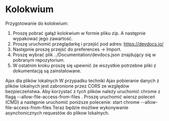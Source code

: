 # Kolokwium
Przygotowanie do kolokwium:
1) Proszę pobrać gałąź kolokwium w formie pliku zip. A następnie wypakować jego zawartość.
2) Proszę uruchomić przeglądarkę i przejść pod adres: https://devdocs.io/
3) Następnie proszę przejść do preferences -> Import.
4) Proszę wybrać plik ../Documentation/devdocs.json znajdujący się w pobranym repozytorium.
5) W ostatnim kroku proszę się upewnić że wszystkie potrzebne pliki z dokumentacją są zainstalowane.




Ajax dla plików lokalnych
W przypadku techniki Ajax pobieranie danych z plików lokalnych jest zabronione przez CORS ze względów bezpieczeństwa. 
Aby korzystać z tych plików należy uruchomić chrome z flagą --allow-file-access-from-files . 
Proszę uruchomić wiersz poleceń (CMD) a następnie uruchomić poniższe polecenie: start chrome --allow-file-access-from-files
Teraz będzie możliwe wykonywanie asynchonicznych requestów do plikow lokalnych.


